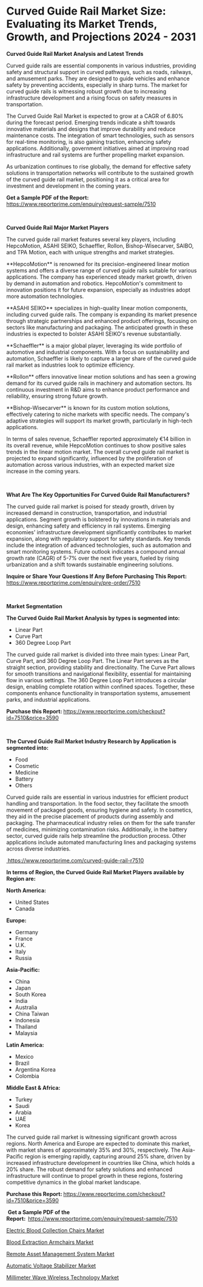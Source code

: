 <p><h1>Curved Guide Rail Market Size: Evaluating its Market Trends, Growth, and Projections 2024 - 2031</h1></p><p><strong>Curved Guide Rail Market Analysis and Latest Trends</strong></p>
<p><p>Curved guide rails are essential components in various industries, providing safety and structural support in curved pathways, such as roads, railways, and amusement parks. They are designed to guide vehicles and enhance safety by preventing accidents, especially in sharp turns. The market for curved guide rails is witnessing robust growth due to increasing infrastructure development and a rising focus on safety measures in transportation.</p><p>The Curved Guide Rail Market is expected to grow at a CAGR of 6.80% during the forecast period. Emerging trends indicate a shift towards innovative materials and designs that improve durability and reduce maintenance costs. The integration of smart technologies, such as sensors for real-time monitoring, is also gaining traction, enhancing safety applications. Additionally, government initiatives aimed at improving road infrastructure and rail systems are further propelling market expansion. </p><p>As urbanization continues to rise globally, the demand for effective safety solutions in transportation networks will contribute to the sustained growth of the curved guide rail market, positioning it as a critical area for investment and development in the coming years.</p></p>
<p><strong>Get a Sample PDF of the Report:&nbsp;</strong> <a href="https://www.reportprime.com/enquiry/request-sample/7510">https://www.reportprime.com/enquiry/request-sample/7510</a></p>
<p>&nbsp;</p>
<p><strong>Curved Guide Rail Major Market Players</strong></p>
<p><p>The curved guide rail market features several key players, including HepcoMotion, ASAHI SEIKO, Schaeffler, Rollon, Bishop-Wisecarver, SAIBO, and TPA Motion, each with unique strengths and market strategies.</p><p>**HepcoMotion** is renowned for its precision-engineered linear motion systems and offers a diverse range of curved guide rails suitable for various applications. The company has experienced steady market growth, driven by demand in automation and robotics. HepcoMotion's commitment to innovation positions it for future expansion, especially as industries adopt more automation technologies.</p><p>**ASAHI SEIKO** specializes in high-quality linear motion components, including curved guide rails. The company is expanding its market presence through strategic partnerships and enhanced product offerings, focusing on sectors like manufacturing and packaging. The anticipated growth in these industries is expected to bolster ASAHI SEIKO's revenue substantially.</p><p>**Schaeffler** is a major global player, leveraging its wide portfolio of automotive and industrial components. With a focus on sustainability and automation, Schaeffler is likely to capture a larger share of the curved guide rail market as industries look to optimize efficiency.</p><p>**Rollon** offers innovative linear motion solutions and has seen a growing demand for its curved guide rails in machinery and automation sectors. Its continuous investment in R&D aims to enhance product performance and reliability, ensuring strong future growth.</p><p>**Bishop-Wisecarver** is known for its custom motion solutions, effectively catering to niche markets with specific needs. The company's adaptive strategies will support its market growth, particularly in high-tech applications.</p><p>In terms of sales revenue, Schaeffler reported approximately €14 billion in its overall revenue, while HepcoMotion continues to show positive sales trends in the linear motion market. The overall curved guide rail market is projected to expand significantly, influenced by the proliferation of automation across various industries, with an expected market size increase in the coming years.</p></p>
<p>&nbsp;</p>
<p><strong>What Are The Key Opportunities For Curved Guide Rail Manufacturers?</strong></p>
<p><p>The curved guide rail market is poised for steady growth, driven by increased demand in construction, transportation, and industrial applications. Segment growth is bolstered by innovations in materials and design, enhancing safety and efficiency in rail systems. Emerging economies' infrastructure development significantly contributes to market expansion, along with regulatory support for safety standards. Key trends include the integration of advanced technologies, such as automation and smart monitoring systems. Future outlook indicates a compound annual growth rate (CAGR) of 5-7% over the next five years, fueled by rising urbanization and a shift towards sustainable engineering solutions.</p></p>
<p><strong>Inquire or Share Your Questions If Any Before Purchasing This Report:</strong> <a href="https://www.reportprime.com/enquiry/pre-order/7510">https://www.reportprime.com/enquiry/pre-order/7510</a></p>
<p>&nbsp;</p>
<p><strong>Market Segmentation</strong></p>
<p><strong>The Curved Guide Rail Market Analysis by types is segmented into:</strong></p>
<p><ul><li>Linear Part</li><li>Curve Part</li><li>360 Degree Loop Part</li></ul></p>
<p><p>The curved guide rail market is divided into three main types: Linear Part, Curve Part, and 360 Degree Loop Part. The Linear Part serves as the straight section, providing stability and directionality. The Curve Part allows for smooth transitions and navigational flexibility, essential for maintaining flow in various settings. The 360 Degree Loop Part introduces a circular design, enabling complete rotation within confined spaces. Together, these components enhance functionality in transportation systems, amusement parks, and industrial applications.</p></p>
<p><strong>Purchase this Report:&nbsp;</strong><a href="https://www.reportprime.com/checkout?id=7510&price=3590">https://www.reportprime.com/checkout?id=7510&price=3590</a></p>
<p>&nbsp;</p>
<p><strong>The Curved Guide Rail Market Industry Research by Application is segmented into:</strong></p>
<p><ul><li>Food</li><li>Cosmetic</li><li>Medicine</li><li>Battery</li><li>Others</li></ul></p>
<p><p>Curved guide rails are essential in various industries for efficient product handling and transportation. In the food sector, they facilitate the smooth movement of packaged goods, ensuring hygiene and safety. In cosmetics, they aid in the precise placement of products during assembly and packaging. The pharmaceutical industry relies on them for the safe transfer of medicines, minimizing contamination risks. Additionally, in the battery sector, curved guide rails help streamline the production process. Other applications include automated manufacturing lines and packaging systems across diverse industries.</p></p>
<p><a href="https://www.reportprime.com/curved-guide-rail-r7510">&nbsp;https://www.reportprime.com/curved-guide-rail-r7510</a></p>
<p><strong>In terms of Region, the Curved Guide Rail Market Players available by Region are:</strong></p>
<p>
    <p> <strong> North America: </strong>
        <ul>
            <li>United States</li>
            <li>Canada</li>
        </ul>
        </p> 
    <p> <strong> Europe: </strong>
        <ul>
            <li>Germany</li>
            <li>France</li>
            <li>U.K.</li>
            <li>Italy</li>
            <li>Russia</li>
        </ul>
        </p> 
    <p> <strong> Asia-Pacific: </strong>
        <ul>
            <li>China</li>
            <li>Japan</li>
            <li>South Korea</li>
            <li>India</li>
            <li>Australia</li>
            <li>China Taiwan</li>
            <li>Indonesia</li>
            <li>Thailand</li>
            <li>Malaysia</li>
        </ul>
        </p> 
    <p> <strong> Latin America: </strong>
        <ul>
            <li>Mexico</li>
            <li>Brazil</li>
            <li>Argentina Korea</li>
            <li>Colombia</li>
        </ul>
        </p> 
    <p> <strong> Middle East & Africa: </strong>
        <ul>
            <li>Turkey</li>
            <li>Saudi</li>
            <li>Arabia</li>
            <li>UAE</li>
            <li>Korea</li>
        </ul>
    </p>
    </p>
<p><p>The curved guide rail market is witnessing significant growth across regions. North America and Europe are expected to dominate this market, with market shares of approximately 35% and 30%, respectively. The Asia-Pacific region is emerging rapidly, capturing around 25% share, driven by increased infrastructure development in countries like China, which holds a 20% share. The robust demand for safety solutions and enhanced infrastructure will continue to propel growth in these regions, fostering competitive dynamics in the global market landscape.</p></p>
<p><strong>Purchase this Report: </strong><a href="https://www.reportprime.com/checkout?id=7510&price=3590">https://www.reportprime.com/checkout?id=7510&price=3590</a></p>
<p>&nbsp;<strong>Get a Sample PDF of the Report:&nbsp;&nbsp;</strong><a href="https://www.reportprime.com/enquiry/request-sample/7510">https://www.reportprime.com/enquiry/request-sample/7510</a></p>
<p><strong></strong></p>
<p><p><a href="https://issuu.com/reportprime-2/docs/electric-blood-collection-chairs-ma_bc1f00cde2b1d8">Electric Blood Collection Chairs Market</a></p><p><a href="https://issuu.com/reportprime-2/docs/blood-extraction-armchairs-market-s_f1d0f3c7f3aa5a">Blood Extraction Armchairs Market</a></p><p><a href="https://medium.com/@shirleygreene26/remote-asset-management-system-market-market-segmentation-geographical-regions-and-market-forcast-9fc86b9a422b">Remote Asset Management System Market</a></p><p><a href="https://www.linkedin.com/pulse/automatic-voltage-stabilizer-market-analysis-report-global-ckupf?trackingId=Tczuv9K0R8mvAI5ZRhf2KA%3D%3D">Automatic Voltage Stabilizer Market</a></p><p><a href="https://medium.com/@shirleygreene26/global-millimeter-wave-wireless-technology-market-trends-analysis-and-future-growth-prospects-5b4144649981">Millimeter Wave Wireless Technology Market</a></p></p>